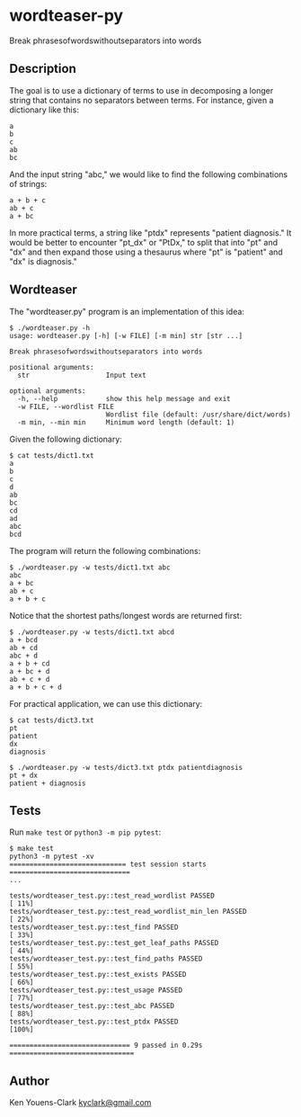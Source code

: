 # wordteaser-py

Break phrasesofwordswithoutseparators into words

## Description

The goal is to use a dictionary of terms to use in decomposing a longer string that contains no separators between terms.
For instance, given a dictionary like this:

```
a
b
c
ab
bc
```

And the input string "abc," we would like to find the following combinations of strings:

```
a + b + c
ab + c
a + bc
```

In more practical terms, a string like "ptdx" represents "patient diagnosis."
It would be better to encounter "pt_dx" or "PtDx," to split that into "pt" and "dx" and then expand those using a thesaurus where "pt" is "patient" and "dx" is diagnosis."

## Wordteaser

The "wordteaser.py" program is an implementation of this idea:

```
$ ./wordteaser.py -h
usage: wordteaser.py [-h] [-w FILE] [-m min] str [str ...]

Break phrasesofwordswithoutseparators into words

positional arguments:
  str                   Input text

optional arguments:
  -h, --help            show this help message and exit
  -w FILE, --wordlist FILE
                        Wordlist file (default: /usr/share/dict/words)
  -m min, --min min     Minimum word length (default: 1)
```

Given the following dictionary:

```
$ cat tests/dict1.txt
a
b
c
d
ab
bc
cd
ad
abc
bcd
```

The program will return the following combinations:

```
$ ./wordteaser.py -w tests/dict1.txt abc
abc
a + bc
ab + c
a + b + c
```

Notice that the shortest paths/longest words are returned first:

```
$ ./wordteaser.py -w tests/dict1.txt abcd
a + bcd
ab + cd
abc + d
a + b + cd
a + bc + d
ab + c + d
a + b + c + d
```

For practical application, we can use this dictionary:

```
$ cat tests/dict3.txt
pt
patient
dx
diagnosis
```

```
$ ./wordteaser.py -w tests/dict3.txt ptdx patientdiagnosis
pt + dx
patient + diagnosis
```

## Tests

Run `make test` or `python3 -m pip pytest`:

```
$ make test
python3 -m pytest -xv
============================= test session starts ==============================
...

tests/wordteaser_test.py::test_read_wordlist PASSED                      [ 11%]
tests/wordteaser_test.py::test_read_wordlist_min_len PASSED              [ 22%]
tests/wordteaser_test.py::test_find PASSED                               [ 33%]
tests/wordteaser_test.py::test_get_leaf_paths PASSED                     [ 44%]
tests/wordteaser_test.py::test_find_paths PASSED                         [ 55%]
tests/wordteaser_test.py::test_exists PASSED                             [ 66%]
tests/wordteaser_test.py::test_usage PASSED                              [ 77%]
tests/wordteaser_test.py::test_abc PASSED                                [ 88%]
tests/wordteaser_test.py::test_ptdx PASSED                               [100%]

============================== 9 passed in 0.29s ===============================
```

## Author

Ken Youens-Clark <kyclark@gmail.com>
